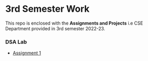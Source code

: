 # 3rd Semester Work

This repo is enclosed with the **Assignments and Projects** i.e CSE Department provided in 3rd semester 2022-23.

### DSA Lab

- [Assignment 1](lab-dsa/assignment-1)
